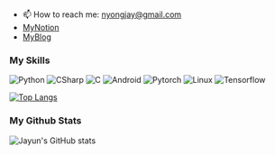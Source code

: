 - 📫 How to reach me: nyongjay@gmail.com
- [MyNotion](https://www.notion.so/nyongja/719fb3b98d5a4291be7aa391de773ba5)  
- [MyBlog](https://think-tech.tistory.com)  
 
### My Skills
![Python](https://img.shields.io/badge/-Python-blue) ![CSharp](https://img.shields.io/badge/-CSharp-purple) ![C](https://img.shields.io/badge/-C-grey) ![Android](https://img.shields.io/badge/-Android-green) ![Pytorch](https://img.shields.io/badge/-Pytorch-red) ![Linux](https://img.shields.io/badge/-Linux-yellow) ![Tensorflow](https://img.shields.io/badge/-Tensorflow-orange)

[![Top Langs](https://github-readme-stats.vercel.app/api/top-langs/?username=nyongja&layout=compact)](https://github.com/anuraghazra/github-readme-stats)


### My Github Stats
![Jayun's GitHub stats](https://github-readme-stats.vercel.app/api?username=nyongja&hide=stars&show_icons=true&theme=vue)
